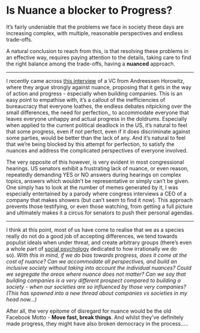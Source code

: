 # Is Nuance a blocker to Progress?

It’s fairly undeniable that the problems we face in society these days are increasing complex, with multiple, reasonable perspectives and endless trade-offs.

A natural conclusion to reach from this, is that resolving these problems in an effective way, requires paying attention to the details, taking care to find the right balance among the trade-offs, having a **nuanced** approach.

---

I recently came across [this interview](https://thegeneralist.substack.com/p/katherine-boyle?utm_source=post-email-title&publication_id=15764&post_id=118337863&isFreemail=true&utm_medium=email) of a VC from Andreessen Horowitz, where they argue strongly against nuance, proposing that it gets in the way of action and progress - especially when building companies. This is an easy point to empathise with, it’s a callout of the inefficiencies of bureaucracy that everyone loathes, the endless debates nitpicking over the small differences, the need for perfection,, to accommodate everyone that leaves everyone unhappy and actual progress in the doldrums. Especially when applied to the current political deadlock in the US, it’s natural to feel that some progress, even if not perfect, even if it does discriminate against some parties, would be better than the lack of any. And it’s natural to feel that we’re being blocked by this attempt for perfection, to satisfy the nuances and address the complicated perspectives of everyone involved.

The very opposite of this however, is very evident in most congressional hearings. US senators exhibit a frustrating lack of nuance, or even reason, repeatedly demanding YES or NO answers during hearings on complex topics, answers which wouldn’t be representative or simply can’t be given. One simply has to look at the number of memes generated by it, I was especially entertained by a parody where congress interviews a CEO of a company that makes showers (but can’t seem to find it now). This approach prevents those testifying, or even those watching, from getting a full picture and ultimately makes it a circus for senators to push their personal agendas.

---

I think at this point, most of us have come to realise that we as a species really do not do a good job of accepting differences, we tend towards populist ideals when under threat, and create arbitrary groups (there’s even a whole part of [social psychology](https://www.psychologywizard.net/social-identity-theory-ao1-ao2-ao3.html) dedicated to how irrationally we do so). *With this in mind, if we do bias towards progress, does it come at the cost of nuance? Can we accommodate all perspectives, and build an inclusive society without taking into account the individual nuances? Could we segregate the areas where nuance does not matter? Can we say that building companies is a very different prospect compared to building a society - when our societies are so influenced by those very companies? (This has spawned into a new thread about companies vs societies in my head now...)*

After all, the very epitome of disregard for nuance would be the old Facebook Motto - **Move fast, break things**. And whilst they’ve definitely made progress, they might have also broken democracy in the process…..